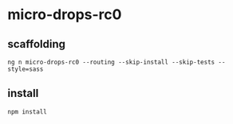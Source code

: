 # micro-drops-rc0

## scaffolding

```shell
ng n micro-drops-rc0 --routing --skip-install --skip-tests --style=sass
```

## install

```shell
npm install
```
